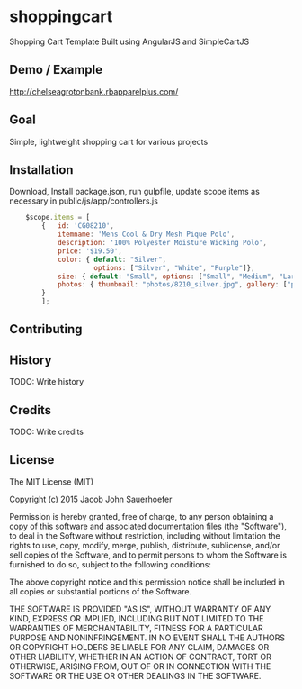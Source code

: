 # shoppingcart
Shopping Cart Template Built using AngularJS and SimpleCartJS
## Demo / Example
http://chelseagrotonbank.rbapparelplus.com/
## Goal
Simple, lightweight shopping cart for various projects
## Installation
Download, Install package.json, run gulpfile, update scope items as necessary in public/js/app/controllers.js
```javascript
	$scope.items = [
		{ 	id: 'CG08210', 
			itemname: 'Mens Cool & Dry Mesh Pique Polo',
			description: '100% Polyester Moisture Wicking Polo',
			price: '$19.50',
			color: { default: "Silver", 
					 options: ["Silver", "White", "Purple"]}, 
			size: { default: "Small", options: ["Small", "Medium", "Large", "XLarge", "XXLarge", "3XLarge", "4XLarge", "5XLarge", "6XLarge"]},
			photos: { thumbnail: "photos/8210_silver.jpg", gallery: ["photos/8210_silver.jpg", "photos/8210_white.jpg", "photos/8210_purple.jpg"]}
		}
		];
```
## Contributing
<!-- 1. Fork it!
2. Create your feature branch: `git checkout -b my-new-feature`
3. Commit your changes: `git commit -am 'Add some feature'`
4. Push to the branch: `git push origin my-new-feature`
5. Submit a pull request :D -->
## History
TODO: Write history
## Credits
TODO: Write credits
## License
The MIT License (MIT)

Copyright (c) 2015 Jacob John Sauerhoefer

Permission is hereby granted, free of charge, to any person obtaining a copy
of this software and associated documentation files (the "Software"), to deal
in the Software without restriction, including without limitation the rights
to use, copy, modify, merge, publish, distribute, sublicense, and/or sell
copies of the Software, and to permit persons to whom the Software is
furnished to do so, subject to the following conditions:

The above copyright notice and this permission notice shall be included in all
copies or substantial portions of the Software.

THE SOFTWARE IS PROVIDED "AS IS", WITHOUT WARRANTY OF ANY KIND, EXPRESS OR
IMPLIED, INCLUDING BUT NOT LIMITED TO THE WARRANTIES OF MERCHANTABILITY,
FITNESS FOR A PARTICULAR PURPOSE AND NONINFRINGEMENT. IN NO EVENT SHALL THE
AUTHORS OR COPYRIGHT HOLDERS BE LIABLE FOR ANY CLAIM, DAMAGES OR OTHER
LIABILITY, WHETHER IN AN ACTION OF CONTRACT, TORT OR OTHERWISE, ARISING FROM,
OUT OF OR IN CONNECTION WITH THE SOFTWARE OR THE USE OR OTHER DEALINGS IN THE
SOFTWARE.

